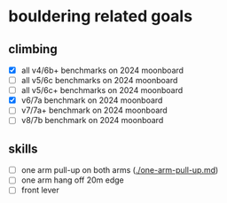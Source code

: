 # bouldering related goals

## climbing

- [x] all v4/6b+ benchmarks on 2024 moonboard
- [ ] all v5/6c benchmarks on 2024 moonboard
- [ ] all v5/6c+ benchmarks on 2024 moonboard
- [x] v6/7a benchmark on 2024 moonboard
- [ ] v7/7a+ benchmark on 2024 moonboard
- [ ] v8/7b benchmark on 2024 moonboard

## skills

- [ ] one arm pull-up on both arms ([./one-arm-pull-up.md](./one-arm-pull-up.md))
- [ ] one arm hang off 20m edge
- [ ] front lever
